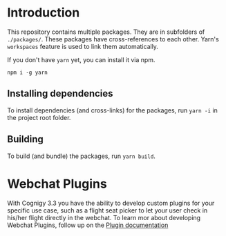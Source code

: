 # Introduction

This repository contains multiple packages. They are in subfolders of `./packages/`.
These packages have cross-references to each other. Yarn's `workspaces` feature is used to link them automatically.

If you don't have `yarn` yet, you can install it via npm.
```
npm i -g yarn  
```
  

## Installing dependencies
To install dependencies (and cross-links) for the packages, run `yarn -i` in the project root folder.

## Building
To build (and bundle) the packages, run `yarn build`.

# Webchat Plugins

With Cognigy 3.3 you have the ability to develop custom plugins for your specific use case, such as a flight seat picker to let your user check in his/her flight directly in the webchat.
To learn mor about developing Webchat Plugins, follow up on the [Plugin documentation](./docs/webchat-plugins/README.md)
